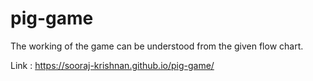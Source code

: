 # pig-game
The working of the game can be understood from the given flow chart.

Link : https://sooraj-krishnan.github.io/pig-game/
